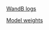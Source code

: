 [WandB logs](https://wandb.ai/mat094/udder-seg-dinov3)

[Model weights](https://drive.google.com/file/d/1QEOItHVCtlUNCP4_7b4F2QHku94Yb1fI/view?usp=sharing)